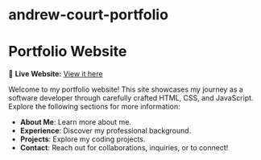 # andrew-court-portfolio

# Portfolio Website

🚀 **Live Website:** [View it here](https://tangerine-banoffee-4b93bd.netlify.app/)

Welcome to my portfolio website! This site showcases my journey as a software developer through carefully crafted HTML, CSS, and JavaScript. Explore the following sections for more information:

- **About Me**: Learn more about me.
- **Experience**: Discover my professional background.
- **Projects**: Explore my coding projects.
- **Contact**: Reach out for collaborations, inquiries, or to connect!
